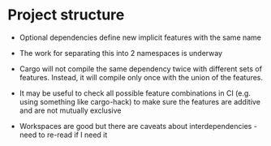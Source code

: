 # Project structure

- Optional dependencies define new implicit features with the same name
- The work for separating this into 2 namespaces is underway
- Cargo will not compile the same dependency twice with different sets of features. Instead, it will compile only once with the union of the features.
- It may be useful to check all possible feature combinations in CI (e.g. using something like cargo-hack) to make sure the features are additive and are not mutually exclusive

- Workspaces are good but there are caveats about interdependencies - need to re-read if I need it
